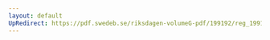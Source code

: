 ```yaml
---
layout: default
UpRedirect: https://pdf.swedeb.se/riksdagen-volumeG-pdf/199192/reg_199192/reg_199192_0543.pdf
---
```

